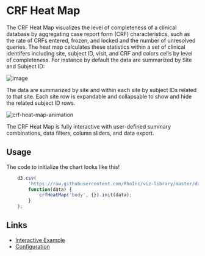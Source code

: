 # CRF Heat Map
The CRF Heat Map visualizes the level of completeness of a clinical database by aggregating case report form (CRF) characteristics, such as the rate of CRFs entered, frozen, and locked and the number of unresolved queries.
The heat map calculates these statistics within a set of clinical identifers including site, subject ID, visit, and CRF and colors cells by level of completeness.
For instance by default the data are summarized by Site and Subject ID:

![image](https://user-images.githubusercontent.com/5428548/43221882-48b9d23a-901c-11e8-9332-e0bc11984fd5.png)

The data are summarized by site and within each site by subject IDs related to that site.
Each site row is expandable and collapsable to show and hide the related subject ID rows.

![crf-heat-map-animation](https://user-images.githubusercontent.com/5428548/43276664-74a82376-90d3-11e8-8f5a-c11e7e5a94d9.gif)

The CRF Heat Map is fully interactive with user-defined summary combinations, data filters, column sliders, and data export.

## Usage
The code to initialize the chart looks like this!

```javascript
    d3.csv(
        'https://raw.githubusercontent.com/RhoInc/viz-library/master/data/dataCleaning/dmc_DataPage.csv',
        function(data) {
            crfHeatMap('body', {}).init(data);
        }
    );
```

## Links
- [Interactive Example](http://rhoinc.github.io/crf-heat-map/test-page/)
- [Configuration](https://github.com/RhoInc/crf-heat-map/wiki/Configuration)
